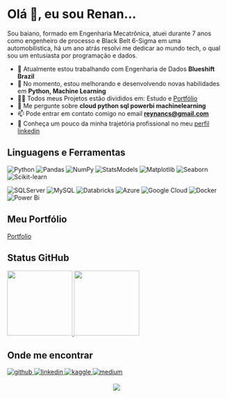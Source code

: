 
<h1 align="left">Olá 👋, eu sou Renan...</h1>

Sou baiano, formado em Engenharia Mecatrônica, atuei durante 7 anos como engenheiro de processo e Black Belt 6-Sigma em uma automobílistica, há um ano atrás resolvi me dedicar ao mundo tech, o qual sou um entusiasta por programação e dados.

- 🔭 Atualmente estou trabalhando com Engenharia de Dados **Blueshift Brazil**
- 🌱 No momento, estou melhorando e desenvolvendo novas habilidades em **Python, Machine Learning**
- 👨‍💻 Todos meus Projetos estão divididos em: Estudo e [Portfólio](https://reynancs.github.io/Portfolio-Projects/)
- 💬 Me pergunte sobre **cloud python sql powerbi machinelearning**
- 📫 Pode entrar em contato comigo no email **reynancs@gmail.com**
- 📄 Conheça um pouco da minha trajetória profissional no meu [perfil linkedin](https://www.linkedin.com/in/renan-cardoso-8323b151/)


## Linguagens e Ferramentas
![Python](https://img.shields.io/badge/python-3670A0?style=for-the-badge&logo=python&logoColor=ffdd54)
![Pandas](https://img.shields.io/badge/pandas-%23150458.svg?style=for-the-badge&logo=pandas&logoColor=white)
![NumPy](https://img.shields.io/badge/numpy-%23013243.svg?style=for-the-badge&logo=numpy&logoColor=white)
![StatsModels](https://img.shields.io/badge/StatsModels-%230C55A5.svg?style=for-the-badge&logo=statsmodels&logoColor=%white)
![Matplotlib](https://img.shields.io/badge/Matplotlib-%233F4F75.svg?style=for-the-badge&logo=Matplotlib&logoColor=White)
![Seaborn](https://img.shields.io/badge/seaborn-3670A0?style=for-the-badge&logo=seaborn&logoColor=white)
![Scikit-learn](https://img.shields.io/badge/scikit_learn-F7931E?style=for-the-badge&logo=scikit-learn&logoColor=white)

![SQLServer](https://img.shields.io/badge/Microsoft%20SQL%20Server-CC2927?style=for-the-badge&logo=microsoft%20sql%20server&logoColor=white)
![MySQL](https://img.shields.io/badge/mysql-%2300f.svg?style=for-the-badge&logo=mysql&logoColor=white)
![Databricks](https://img.shields.io/badge/Databricks-FF3621?style=for-the-badge&logo=Databricks&logoColor=white)
![Azure](https://img.shields.io/badge/azure-%230072C6.svg?style=for-the-badge&logo=microsoftazure&logoColor=white)
![Google Cloud](https://img.shields.io/badge/GoogleCloud-%234285F4.svg?style=for-the-badge&logo=google-cloud&logoColor=yellow)
![Docker](https://img.shields.io/badge/Docker-14354C?style=for-the-badge&logo=docker&logoColor=blue)
![Power Bi](https://img.shields.io/badge/power_bi-F2C811?style=for-the-badge&logo=powerbi&logoColor=black)


## Meu Portfólio
[Portfolio](https://reynancs.github.io/Portfolio-Projects/)



## Status GitHub
<p align="left">
<a href="https://github.com/reynancs">
  <img height="150em" src="https://github-readme-stats-eight-theta.vercel.app/api?username=reynancs&show_icons=true&theme=transparent&include_all_commits=true&count_private=true"/>
  <img height="150em" src="https://github-readme-stats-eight-theta.vercel.app/api/top-langs/?username=reynancs&layout=compact&langs_count=8&theme=transparent"/>
</a>
</p>


## Onde me encontrar
<p align="left">
<a href="https://github.com/reynancs" target="_blank">
<img src=https://img.shields.io/badge/github-%2324292e.svg?&style=for-the-badge&logo=github&logoColor=white alt=github style="margin-bottom: 5px;" />
</a>
<a href="https://linkedin.com/in/https://www.linkedin.com/in/renan-cardoso-8323b151/" target="_blank">
<img src=https://img.shields.io/badge/linkedin-%231E77B5.svg?&style=for-the-badge&logo=linkedin&logoColor=white alt=linkedin style="margin-bottom: 5px;" />
</a>
<a href="https://www.kaggle.com/https://www.kaggle.com/reynancs" target="_blank">
<img src=https://img.shields.io/badge/kaggle-%2344BAE8.svg?&style=for-the-badge&logo=kaggle&logoColor=white alt=kaggle style="margin-bottom: 5px;" />
</a>
<a href="https://medium.com/https://medium.com/@reynancs" target="_blank">
<img src=https://img.shields.io/badge/medium-%23292929.svg?&style=for-the-badge&logo=medium&logoColor=white alt=medium style="margin-bottom: 5px;" />
</a>  
  
</p>

<div align="center">
<img src="https://komarev.com/ghpvc/?username=reynancs&&style=flat-square" align="center" />
</div>  
